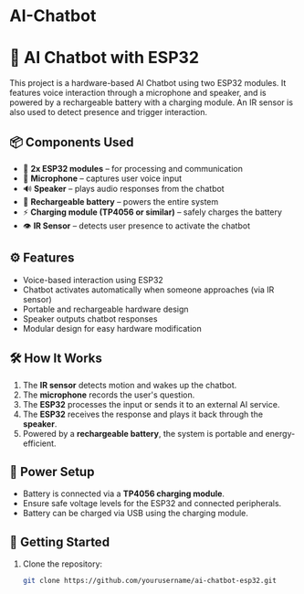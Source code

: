# AI-Chatbot
# 🤖 AI Chatbot with ESP32

This project is a hardware-based AI Chatbot using two ESP32 modules. It features voice interaction through a microphone and speaker, and is powered by a rechargeable battery with a charging module. An IR sensor is also used to detect presence and trigger interaction.

## 📦 Components Used

- 🧠 **2x ESP32 modules** – for processing and communication
- 🎤 **Microphone** – captures user voice input
- 🔊 **Speaker** – plays audio responses from the chatbot
- 🔋 **Rechargeable battery** – powers the entire system
- ⚡ **Charging module (TP4056 or similar)** – safely charges the battery
- 👁️ **IR Sensor** – detects user presence to activate the chatbot

## ⚙️ Features

- Voice-based interaction using ESP32
- Chatbot activates automatically when someone approaches (via IR sensor)
- Portable and rechargeable hardware design
- Speaker outputs chatbot responses
- Modular design for easy hardware modification

## 🛠️ How It Works

1. The **IR sensor** detects motion and wakes up the chatbot.
2. The **microphone** records the user's question.
3. The **ESP32** processes the input or sends it to an external AI service.
4. The **ESP32** receives the response and plays it back through the **speaker**.
5. Powered by a **rechargeable battery**, the system is portable and energy-efficient.

## 🔋 Power Setup

- Battery is connected via a **TP4056 charging module**.
- Ensure safe voltage levels for the ESP32 and connected peripherals.
- Battery can be charged via USB using the charging module.

## 🚀 Getting Started

1. Clone the repository:
   ```bash
   git clone https://github.com/yourusername/ai-chatbot-esp32.git
